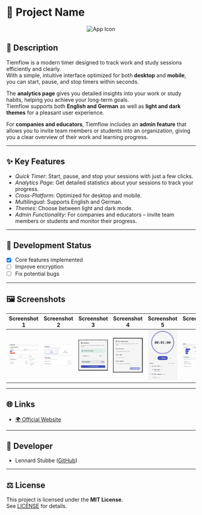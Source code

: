 # 📱 Project Name

<!-- App Icon -->
<p align="center">
  <img src="public/Icon-BG.png.png" alt="App Icon" width="120"/>
</p>

## 📝 Description
Tiemflow is a modern timer designed to track work and study sessions efficiently and clearly.  
With a simple, intuitive interface optimized for both **desktop** and **mobile**, you can start, pause, and stop timers within seconds.  

The **analytics page** gives you detailed insights into your work or study habits, helping you achieve your long-term goals.  
Tiemflow supports both **English and German** as well as **light and dark themes** for a pleasant user experience.  

For **companies and educators**, Tiemflow includes an **admin feature** that allows you to invite team members or students into an organization, giving you a clear overview of their work and learning progress.  

---

## ✨ Key Features
- *Quick Timer*: Start, pause, and stop your sessions with just a few clicks.  
- *Analytics Page*: Get detailed statistics about your sessions to track your progress.  
- *Cross-Platform*: Optimized for desktop and mobile.  
- *Multilingual*: Supports English and German.  
- *Themes*: Choose between light and dark mode.  
- *Admin Functionality*: For companies and educators – invite team members or students and monitor their progress.  

---

## 🚀 Development Status
- [x] Core features implemented  
- [ ] Improve encryption  
- [ ] Fix potential bugs  

---

## 🖼️ Screenshots
| Screenshot 1 | Screenshot 2 | Screenshot 3 | Screenshot 4 | Screenshot 5 | Screenshot 6 | Screenshot 7 |
|--------------|--------------|--------------|--------------|--------------|--------------|--------------|
| <img src="Screenshot-Admin.png" width="200"/> | <img src="Screenshot-App-Modes.png" width="200"/> | <img src="Screenshot-End-Learning.png" width="200"/> | <img src="Screenshot-Lerning-Mode.png" width="200"/> | <img src="Screenshot-Timer.png" width="200"/> | <img src="Screenshot-Analyse-Learning.png" width="200"/> | <img src="Screenshot-Analyse-Working.png" width="200"/> |

---

## 🌐 Links
- [🌍 Official Website](https://timeflow.leshift.de/)

---

## 👤 Developer
- Lennard Stubbe ([GitHub](https://github.com/LS-Studios))

---

## ⚖️ License
This project is licensed under the **MIT License**.  
See [LICENSE](LICENSE) for details.